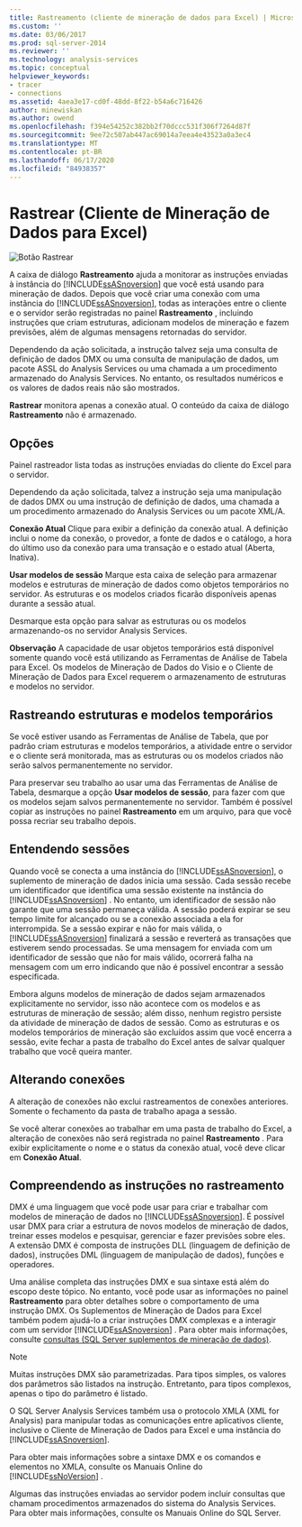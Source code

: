 ```yaml
---
title: Rastreamento (cliente de mineração de dados para Excel) | Microsoft Docs
ms.custom: ''
ms.date: 03/06/2017
ms.prod: sql-server-2014
ms.reviewer: ''
ms.technology: analysis-services
ms.topic: conceptual
helpviewer_keywords:
- tracer
- connections
ms.assetid: 4aea3e17-cd0f-48dd-8f22-b54a6c716426
author: minewiskan
ms.author: owend
ms.openlocfilehash: f394e54252c382bb2f70dccc531f306f7264d87f
ms.sourcegitcommit: 9ee72c507ab447ac69014a7eea4e43523a0a3ec4
ms.translationtype: MT
ms.contentlocale: pt-BR
ms.lasthandoff: 06/17/2020
ms.locfileid: "84938357"
---
```

# <a name="trace-data-mining-client-for-excel"></a>Rastrear (Cliente de Mineração de Dados para Excel)
  ![Botão Rastrear](media/misc-trace.gif "Botão Rastrear")

 A caixa de diálogo **Rastreamento** ajuda a monitorar as instruções enviadas à instância do [!INCLUDE[ssASnoversion](../includes/ssasnoversion-md.md)] que você está usando para mineração de dados. Depois que você criar uma conexão com uma instância do [!INCLUDE[ssASnoversion](../includes/ssasnoversion-md.md)], todas as interações entre o cliente e o servidor serão registradas no painel **Rastreamento** , incluindo instruções que criam estruturas, adicionam modelos de mineração e fazem previsões, além de algumas mensagens retornadas do servidor.

 Dependendo da ação solicitada, a instrução talvez seja uma consulta de definição de dados DMX ou uma consulta de manipulação de dados, um pacote ASSL do Analysis Services ou uma chamada a um procedimento armazenado do Analysis Services. No entanto, os resultados numéricos e os valores de dados reais não são mostrados.

 **Rastrear** monitora apenas a conexão atual. O conteúdo da caixa de diálogo **Rastreamento** não é armazenado.

## <a name="options"></a>Opções
 Painel rastreador lista todas as instruções enviadas do cliente do Excel para o servidor.

 Dependendo da ação solicitada, talvez a instrução seja uma manipulação de dados DMX ou uma instrução de definição de dados, uma chamada a um procedimento armazenado do Analysis Services ou um pacote XML/A.

 **Conexão Atual** Clique para exibir a definição da conexão atual. A definição inclui o nome da conexão, o provedor, a fonte de dados e o catálogo, a hora do último uso da conexão para uma transação e o estado atual (Aberta, Inativa).

 **Usar modelos de sessão** Marque esta caixa de seleção para armazenar modelos e estruturas de mineração de dados como objetos temporários no servidor. As estruturas e os modelos criados ficarão disponíveis apenas durante a sessão atual.

 Desmarque esta opção para salvar as estruturas ou os modelos armazenando-os no servidor Analysis Services.

 **Observação** A capacidade de usar objetos temporários está disponível somente quando você está utilizando as Ferramentas de Análise de Tabela para Excel. Os modelos de Mineração de Dados do Visio e o Cliente de Mineração de Dados para Excel requerem o armazenamento de estruturas e modelos no servidor.

## <a name="tracing-temporary-structures-and-models"></a>Rastreando estruturas e modelos temporários
 Se você estiver usando as Ferramentas de Análise de Tabela, que por padrão criam estruturas e modelos temporários, a atividade entre o servidor e o cliente será monitorada, mas as estruturas ou os modelos criados não serão salvos permanentemente no servidor.

 Para preservar seu trabalho ao usar uma das Ferramentas de Análise de Tabela, desmarque a opção **Usar modelos de sessão**, para fazer com que os modelos sejam salvos permanentemente no servidor. Também é possível copiar as instruções no painel **Rastreamento** em um arquivo, para que você possa recriar seu trabalho depois.

## <a name="understanding-sessions"></a>Entendendo sessões
 Quando você se conecta a uma instância do [!INCLUDE[ssASnoversion](../includes/ssasnoversion-md.md)], o suplemento de mineração de dados inicia uma sessão. Cada sessão recebe um identificador que identifica uma sessão existente na instância do [!INCLUDE[ssASnoversion](../includes/ssasnoversion-md.md)] . No entanto, um identificador de sessão não garante que uma sessão permaneça válida. A sessão poderá expirar se seu tempo limite for alcançado ou se a conexão associada a ela for interrompida. Se a sessão expirar e não for mais válida, o [!INCLUDE[ssASnoversion](../includes/ssasnoversion-md.md)] finalizará a sessão e reverterá as transações que estiverem sendo processadas. Se uma mensagem for enviada com um identificador de sessão que não for mais válido, ocorrerá falha na mensagem com um erro indicando que não é possível encontrar a sessão especificada.

 Embora alguns modelos de mineração de dados sejam armazenados explicitamente no servidor, isso não acontece com os modelos e as estruturas de mineração de sessão; além disso, nenhum registro persiste da atividade de mineração de dados de sessão. Como as estruturas e os modelos temporários de mineração são excluídos assim que você encerra a sessão, evite fechar a pasta de trabalho do Excel antes de salvar qualquer trabalho que você queira manter.

## <a name="changing-connections"></a>Alterando conexões
 A alteração de conexões não exclui rastreamentos de conexões anteriores. Somente o fechamento da pasta de trabalho apaga a sessão.

 Se você alterar conexões ao trabalhar em uma pasta de trabalho do Excel, a alteração de conexões não será registrada no painel **Rastreamento** . Para exibir explicitamente o nome e o status da conexão atual, você deve clicar em **Conexão Atual**.

## <a name="understanding-statements-in-the-tracer"></a>Compreendendo as instruções no rastreamento
 DMX é uma linguagem que você pode usar para criar e trabalhar com modelos de mineração de dados no [!INCLUDE[ssASnoversion](../includes/ssasnoversion-md.md)]. É possível usar DMX para criar a estrutura de novos modelos de mineração de dados, treinar esses modelos e pesquisar, gerenciar e fazer previsões sobre eles. A extensão DMX é composta de instruções DLL (linguagem de definição de dados), instruções DML (linguagem de manipulação de dados), funções e operadores.

 Uma análise completa das instruções DMX e sua sintaxe está além do escopo deste tópico. No entanto, você pode usar as informações no painel **Rastreamento** para obter detalhes sobre o comportamento de uma instrução DMX. Os Suplementos de Mineração de Dados para Excel também podem ajudá-lo a criar instruções DMX complexas e a interagir com um servidor [!INCLUDE[ssASnoversion](../includes/ssasnoversion-md.md)] . Para obter mais informações, consulte [consultas &#40;SQL Server suplementos de mineração de dados&#41;](query-sql-server-data-mining-add-ins.md).

> [!NOTE]
>  Muitas instruções DMX são parametrizadas. Para tipos simples, os valores dos parâmetros são listados na instrução. Entretanto, para tipos complexos, apenas o tipo do parâmetro é listado.

 O SQL Server Analysis Services também usa o protocolo XMLA (XML for Analysis) para manipular todas as comunicações entre aplicativos cliente, inclusive o Cliente de Mineração de Dados para Excel e uma instância do [!INCLUDE[ssASnoversion](../includes/ssasnoversion-md.md)].

 Para obter mais informações sobre a sintaxe DMX e os comandos e elementos no XMLA, consulte os Manuais Online do [!INCLUDE[ssNoVersion](../includes/ssnoversion-md.md)] .

 Algumas das instruções enviadas ao servidor podem incluir consultas que chamam procedimentos armazenados do sistema do Analysis Services. Para obter mais informações, consulte os Manuais Online do SQL Server.


